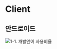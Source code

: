 # Client
## 안드로이드
![1-1. 개발언어 사용비율](https://user-images.githubusercontent.com/43811124/49511460-96196c00-f8ce-11e8-8b10-a227f0811026.PNG)
